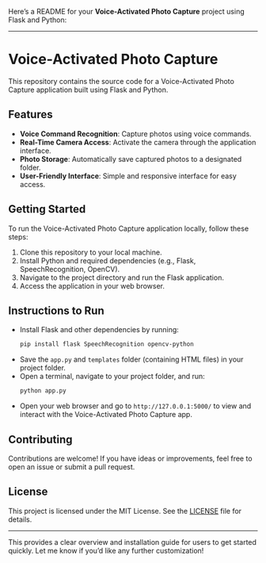 Here’s a README for your **Voice-Activated Photo Capture** project using Flask and Python:

---

# Voice-Activated Photo Capture

This repository contains the source code for a Voice-Activated Photo Capture application built using Flask and Python.

## Features

- **Voice Command Recognition**: Capture photos using voice commands.
- **Real-Time Camera Access**: Activate the camera through the application interface.
- **Photo Storage**: Automatically save captured photos to a designated folder.
- **User-Friendly Interface**: Simple and responsive interface for easy access.

## Getting Started

To run the Voice-Activated Photo Capture application locally, follow these steps:

1. Clone this repository to your local machine.
2. Install Python and required dependencies (e.g., Flask, SpeechRecognition, OpenCV).
3. Navigate to the project directory and run the Flask application.
4. Access the application in your web browser.

## Instructions to Run

- Install Flask and other dependencies by running:
  ```bash
  pip install flask SpeechRecognition opencv-python
  ```
- Save the `app.py` and `templates` folder (containing HTML files) in your project folder.
- Open a terminal, navigate to your project folder, and run:
  ```bash
  python app.py
  ```
- Open your web browser and go to `http://127.0.0.1:5000/` to view and interact with the Voice-Activated Photo Capture app.

## Contributing

Contributions are welcome! If you have ideas or improvements, feel free to open an issue or submit a pull request.

## License

This project is licensed under the MIT License. See the [LICENSE](LICENSE) file for details.

--- 

This provides a clear overview and installation guide for users to get started quickly. Let me know if you’d like any further customization!
